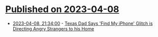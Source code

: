 # [Published on 2023-04-08](index.md)

* [2023-04-08, 21:34:00](https://apple.slashdot.org/story/23/04/08/2020206/texas-dad-says-find-my-iphone-glitch-is-directing-angry-strangers-to-his-home?utm_source=rss1.0mainlinkanon&utm_medium=feed) - [Texas Dad Says 'Find My iPhone' Glitch is Directing Angry Strangers to his Home](https://apple.slashdot.org/story/23/04/08/2020206/texas-dad-says-find-my-iphone-glitch-is-directing-angry-strangers-to-his-home?utm_source=rss1.0mainlinkanon&utm_medium=feed)
